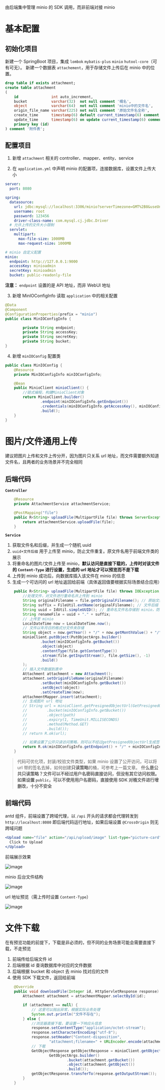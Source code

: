 由后端集中管理 minio 的 SDK 调用，而非前端对接 minio

# 基本配置

## 初始化项目

新建一个 SpringBoot 项目，集成 `lombok` `mybatis-plus` `minio` `hutool-core`（可有可无）。
新建一个数据表 `attachement`，用于存储文件上传后在 minio 中的位置。

```sql
drop table if exists attachment;
create table attachment
(
    id               int auto_increment,
    bucket           varchar(32)  not null comment '桶名',
    object           varchar(64)  not null comment 'minio中的文件名',
    origin_file_name varchar(225) not null comment '原始文件名全称',
    create_time      timestamp(6) default current_timestamp(6) comment '创建时间',
    update_time      timestamp(6) on update current_timestamp(6) comment '更新时间',
    primary key (id)
) comment '附件表';
```

## 配置项目

1. 新增 `attachment` 相关的 controller、mapper、entity、service

2. 在 `application.yml` 中声明 minio 的配置项，连接数据库，设置文件上传大小

```yml
server:
  port: 8080

spring:
  datasource:
    url: jdbc:mysql://localhost:3306/minio?serverTimezone=GMT%2B8&useUnicode=true&characterEncoding=utf8&useSSL=false&allowPublicKeyRetrieval=true
    username: root
    password: 123456
    driver-class-name: com.mysql.cj.jdbc.Driver
  # 允许上传的文件大小限制
  servlet:
    multipart:
      max-file-size: 1000MB
      max-request-size: 1000MB

# minio 自定义配置
minio:
  endpoint: http://127.0.0.1:9000
  accessKey: minioadmin
  secretKey: minioadmin
  bucket: public-readonly-file
```

**注意：** `endpoint` 设置的是 API 地址，而非 WebUI 地址

3. 新增 MinIOConfigInfo 读取 `application` 中的相关配置

```java
@Data
@Component
@ConfigurationProperties(prefix = "minio")
public class MinIOConfigInfo {

        private String endpoint;
        private String accessKey;
        private String secretKey;
        private String bucket;
}
```

4. 新增 `minIOConfig` 配置类

```java
public class MinIOConfig {
    @Resource
    private MinIOConfigInfo minIOConfigInfo;

    @Bean
    public MinioClient minioClient() {
        //链式编程，构建MinioClient对象
        return MinioClient.builder()
                .endpoint(minIOConfigInfo.getEndpoint())
                .credentials(minIOConfigInfo.getAccessKey(), minIOConfigInfo.getSecretKey())
                .build();
    }
}
```

# 图片/文件通用上传

建议把图片上传和文件上传分开，因为图片只关系 url 地址，而文件需要额外知道文件名，且两者的业务场景并不完全相同

## 后端代码

**`Controller`**

```java
    @Resource
    private AttachmentService attachmentService;

    @PostMapping("file")
    public R<String> uploadFile(MultipartFile file) throws ServerException, InsufficientDataException, ErrorResponseException, IOException, NoSuchAlgorithmException, InvalidKeyException, InvalidResponseException, XmlParserException, InternalException {
        return attachmentService.uploadFile(file);
    }
```

**`Service`**

1. 获取文件名和后缀，并生成一个随机 uuid
2. `uuid+文件后缀` 用于上传至 minio，防止文件重复。原文件名用于前端文件类的展示
3. 将重命名的图片/文件上传至 minio，**默认访问是直接下载的，上传时对该文件的 `Content-Type` 进行设置，生成的 url 地址才可以预览而不是下载**
4. 上传到 minio 成功后，向数据库插入该文件在 minio 的信息
5. 生成一个可访问的 url 地址返回给前端（具体返回值要根据实际场景结合应用）

```java
    public R<String> uploadFile(MultipartFile file) throws IOException, ServerException, InsufficientDataException, ErrorResponseException, NoSuchAlgorithmException, InvalidKeyException, InvalidResponseException, XmlParserException, InternalException {
        //处理文件，对文件进行重命名并上传到 minio
        String originalFilename = file.getOriginalFilename(); // 原始文件全称
        String suffix = FileUtil.extName(originalFilename); // 文件后缀
        String uuid = IdUtil.simpleUUID(); // 重命名文件名存储到 minio，防止上传的文件名重复
        String renameFile = uuid + "." + suffix;
        // 上传至 minio
        LocalDateTime now = LocalDateTime.now();
        // 文件以年月日的格式分文件夹存储
        String object = now.getYear() + "/" + now.getMonthValue() + "/" + now.getDayOfMonth() + "/" + renameFile;
        minioClient.putObject(PutObjectArgs.builder()
                .bucket(minIOConfigInfo.getBucket())
                .object(object)
                .contentType(file.getContentType())
                .stream(file.getInputStream(), file.getSize(), -1)
                .build()
        );
        // 插入文件数据到表中
        Attachment attachment = new Attachment();
        attachment.setOriginFileName(originalFilename)
                .setBucket(minIOConfigInfo.getBucket())
                .setObject(object)
                .setCreateTime(now);
        attachmentMapper.insert(attachment);
        // 生成图片 url 地址
        // String url = minioClient.getPresignedObjectUrl(GetPresignedObjectUrlArgs.builder()
        //         .bucket(minIOConfigInfo.getBucket())
        //         .object(path)
        //         .expiry(1, TimeUnit.MILLISECONDS)
        //         .method(Method.GET)
        //         .build());
        // return R.ok(url);

        // 如果设置了公开只读访问策略，则可以不经过getPresignedObjectUrl生成签名，直接访问即可
        return R.ok(minIOConfigInfo.getEndpoint() + "/" + minIOConfigInfo.getBucket() + "/" + object);
    }
```

> 代码可优化项，封装/校验文件类型，如果 minio 设置了公开访问，可以将 url 带的签名去掉，如何创建**只读策略**的桶，可参考上一篇文章。
> **什么是公共只读策略？文件可以不经过用户名密码直接访问，但没有其它访问权限。如果设置 `public`，可以不使用用户名密码，直接使用 SDK 对桶文件进行增删改，十分不安全**

## 前端代码

antd 组件，前端设置了跨域代理，以 `/api` 开头的请求都会代理转发到 `http://localhost:8080` 即后端代码运行地址，如果后端设置 `@CrossOrigin` 则无跨域问题

```jsx
<Upload name="file" action="/api/upload/image" list-type="picture-card">
  Click to Upload
</Upload>
```

前端展示效果

![image](https://static.jsonq.top/2024/10/21/171412293_baadcc36-27ee-493e-95c6-f8b8392d6534.png)

minio 后台文件结构

![image](https://static.jsonq.top/2024/10/21/171412371_695f9be2-8f20-44ef-a739-1ef701b62ba2.png)

url 地址预览（需上传时设置 `Content-Type`）

![image](https://static.jsonq.top/2024/10/21/171412477_c3548771-a8ce-4aa0-a51d-cbfe39a72956.png)

# 文件下载

在有预览功能的前提下，下载是非必须的，但不同的业务场景可能会需要直接下载，不走预览

1. 前端传给后端文件 id
2. 后端根据 id 查询数据库中对应的文件数据
3. 后端根据 bucket 和 object 去 minio 找对应的文件
4. 使用 SDK 下载文件，返回给前端

```java
    @Override
    public void downloadFile(Integer id, HttpServletResponse response) throws ServerException, InsufficientDataException, ErrorResponseException, IOException, NoSuchAlgorithmException, InvalidKeyException, InvalidResponseException, XmlParserException, InternalException {
        Attachment attachment = attachmentMapper.selectById(id);

        if (attachment == null) {
            // 这里可以抛出异常，根据实际业务处理
            System.out.println("文件不存在");
        } else {
            //浏览器直接下载，要设置一下响应头信息
            response.setContentType("application/octet-stream");
            response.setCharacterEncoding("utf-8");
            response.setHeader("Content-disposition",
                    "attachment;filename=" + URLEncoder.encode(attachment.getObject(), StandardCharsets.UTF_8));
            // 下载
            GetObjectResponse getObjectResponse = minioClient.getObject(
                    GetObjectArgs.builder()
                            .bucket(attachment.getBucket())
                            .object(attachment.getObject())
                            .build());
            getObjectResponse.transferTo(response.getOutputStream());
        }
    }
```
